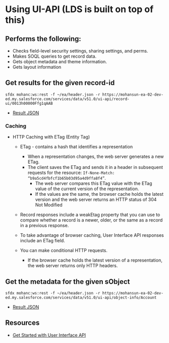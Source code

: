 # Using UI-API (LDS is built on top of this) 


## Performs the following:
- Checks field-level security settings, sharing settings, and perms.
- Makes SOQL queries to get record data.
- Gets object metadata and theme information.
- Gets layout information


## Get results for the given record-id
```
sfdx mohanc:ws:rest -f ~/ea/header.json -r https://mohansun-ea-02-dev-ed.my.salesforce.com/services/data/v51.0/ui-api/record-ui/0013h00000Ffg1qAAB 

```

- [Result JSON](./0013h00000Ffg1qAAB.json)


### Caching

- HTTP Caching with ETag (Entity Tag)
    - ETag - contains a hash that identifies a representation
        -  When a representation changes, the web server generates a new ETag.
        - The client saves the ETag and sends it in a header in subsequent requests for the resource: ```If-None-Match: “b9a5cd4fbfcf1b65b03d95a4d9ffa8f4”```. 
            - The web server compares this ETag value with the ETag value of the current version of the representation. 
            - If the values are the same, the browser cache holds the latest version and the web server returns an HTTP status of 304 Not Modified


    - Record responses include a weakEtag property that you can use to compare whether a record is a newer, older, or the same as a record in a previous response.
    - To take advantage of browser caching, User Interface API responses include an ETag field.
    - You can make conditional HTTP requests. 
        - If the browser cache holds the latest version of a representation, the web server returns only HTTP headers.

## Get the metadata for the given sObject
```
sfdx mohanc:ws:rest -f ~/ea/header.json -r https://mohansun-ea-02-dev-ed.my.salesforce.com/services/data/v51.0/ui-api/object-info/Account

```
- [Result JSON](./Account.json)


## Resources
- [Get Started with User Interface API](https://developer.salesforce.com/docs/atlas.en-us.uiapi.meta/uiapi/ui_api_get_started.htm)
